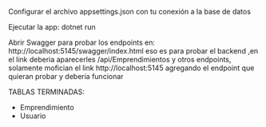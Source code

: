 Configurar el archivo appsettings.json con tu conexión a la base de datos 

Ejecutar la app:
dotnet run

Abrir Swagger para probar los endpoints en:
http://localhost:5145/swagger/index.html
eso es para probar el backend ,en el link deberia aparecerles /api/Emprendimientos y otros endpoints, solamente mofician el link http://localhost:5145 agregando el endpoint que quieran probar y deberia funcionar

TABLAS TERMINADAS:
- Emprendimiento
- Usuario
